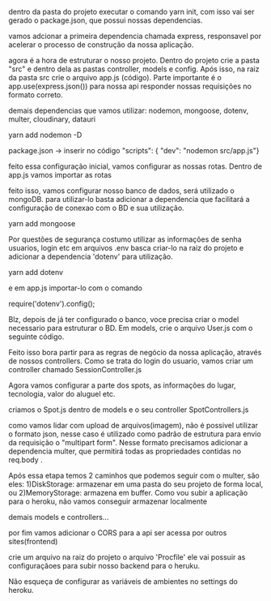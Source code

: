 dentro da pasta do projeto executar o comando yarn init, com isso vai ser gerado o package.json, que possui nossas dependencias.

vamos adcionar a primeira dependencia chamada express, responsavel por acelerar o processo de construção da nossa aplicação.

agora é a hora de estruturar o nosso projeto. Dentro do projeto crie a pasta "src" e dentro dela as pastas controller, models e config. Após isso, na raiz da pasta src crie o arquivo app.js (código). Parte importante é o app.use(express.json()) para nossa api responder nossas requisições no formato correto.

demais dependencias que vamos utilizar:
nodemon, mongoose, dotenv, multer, cloudinary, datauri

yarn add nodemon -D 

package.json -> inserir no código "scripts": { "dev": "nodemon src/app.js"}

feito essa configuração inicial, vamos configurar as nossas rotas. Dentro de app.js vamos importar as rotas

feito isso, vamos configurar nosso banco de dados, será utilizado o mongoDB. para utilizar-lo basta adicionar a dependencia que facilitará a configuração de conexao com o BD e sua utilização.

yarn add mongoose

Por questões de segurança costumo utilizar as informações de senha usuarios, login etc em arquivos .env basca criar-lo na raiz do projeto e adicionar a dependencia 'dotenv' para utilização. 

yarn add dotenv

e em app.js importar-lo com o comando 

require('dotenv').config();

Blz, depois de já ter configurado o banco, voce precisa criar o model necessario para estruturar o BD. Em models, crie o arquivo User.js com o seguinte código.

Feito isso bora partir para as regras de negócio da nossa aplicação, através de nossos controllers. Como se trata do login do usuario, vamos criar um controller chamado SessionController.js

Agora vamos configurar a parte dos spots, as informações do lugar, tecnologia, valor do aluguel etc.

criamos o Spot.js dentro de models e o seu controller SpotControllers.js

como vamos lidar com upload de arquivos(imagem), não é possivel utilizar o formato json, nesse caso é utilizado como padrão de estrutura para envio da requisição o "multipart form". Nesse formato precisamos adicionar a dependencia multer, que permitirá todas as propriedades contidas no req.body . 

Após essa etapa temos 2 caminhos que podemos seguir com o multer, são eles: 1)DiskStorage: armazenar em uma pasta do seu projeto de forma local, ou 2)MemoryStorage: armazena em buffer. Como vou subir a aplicação para o heroku, não vamos conseguir armazenar localmente

demais models e controllers...

por fim vamos adicionar o CORS para a api ser acessa por outros sites(frontend)

crie um arquivo na raiz do projeto o arquivo 'Procfile' ele vai possuir as configuraçãoes para subir nosso backend para o heruku.

Não esqueça de configurar as variáveis de ambientes no settings do heroku.